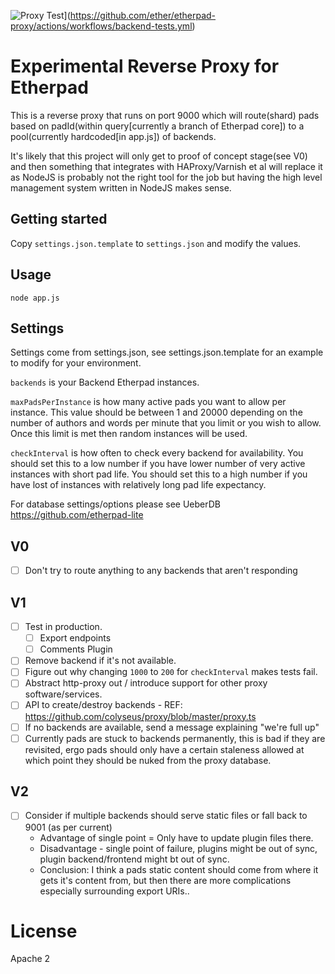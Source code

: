 ![Proxy Test](https://github.com/ether/etherpad-proxy/actions/workflows/backend-tests.yml/badge.svg)](https://github.com/ether/etherpad-proxy/actions/workflows/backend-tests.yml)

# Experimental Reverse Proxy for Etherpad
This is a reverse proxy that runs on port 9000 which will route(shard) pads based on padId(within query[currently a branch of Etherpad core]) to a pool(currently hardcoded[in app.js]) of backends.

It's likely that this project will only get to proof of concept stage(see V0) and then something that integrates with HAProxy/Varnish et al will replace it as NodeJS is probably not the right tool for the job but having the high level management system written in NodeJS makes sense.

## Getting started
Copy ``settings.json.template`` to ``settings.json`` and modify the values.

## Usage
```
node app.js
```

## Settings
Settings come from settings.json, see settings.json.template for an example to modify for your environment.

``backends`` is your Backend Etherpad instances.

``maxPadsPerInstance`` is how many active pads you want to allow per instance.  This value should be between 1 and 20000 depending on the number of authors and words per minute that you limit or you wish to allow.  Once this limit is met then random instances will be used.

``checkInterval`` is how often to check every backend for availability.  You should set this to a low number if you have lower number of very active instances with short pad life.  You should set this to a high number if you have lost of instances with relatively long pad life expectancy.

For database settings/options please see UeberDB https://github.com/etherpad-lite

## V0
- [ ] Don't try to route anything to any backends that aren't responding

## V1
- [ ] Test in production.
  - [ ] Export endpoints
  - [ ] Comments Plugin
- [ ] Remove backend if it's not available.
- [ ] Figure out why changing ``1000`` to ``200`` for ``checkInterval`` makes tests fail.
- [ ] Abstract http-proxy out / introduce support for other proxy software/services.
- [ ] API to create/destroy backends - REF: https://github.com/colyseus/proxy/blob/master/proxy.ts
- [ ] If no backends are available, send a message explaining "we're full up"
- [ ] Currently pads are stuck to backends permanently, this is bad if they are revisited,
 ergo pads should only have a certain staleness allowed at which point they should be nuked from the proxy database.

## V2
- [ ] Consider if multiple backends should serve static files or fall back to 9001 (as per current)
    - Advantage of single point = Only have to update plugin files there.
    - Disadvantage - single point of failure, plugins might be out of sync, plugin backend/frontend might bt out of sync.
    - Conclusion: I think a pads static content should come from where it gets it's content from, but then there are more complications especially surrounding export URIs..  

# License
Apache 2
